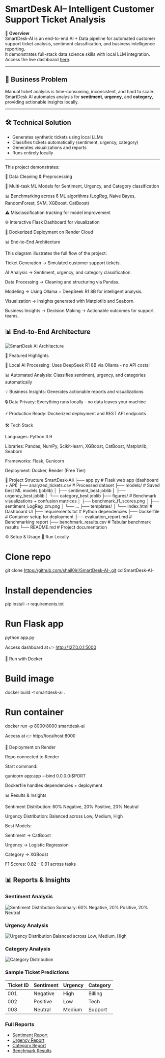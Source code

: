# SmartDesk AI– Intelligent Customer Support Ticket Analysis

📌 **Overview**  
SmartDesk-AI is an end-to-end AI + Data pipeline for automated customer support ticket analysis, sentiment classification, and business intelligence reporting.  
It demonstrates full-stack data science skills with local LLM integration.
Access the live dashboard [here](https://smartdesk-ai.onrender.com/).

---

## 🎯 Business Problem
Manual ticket analysis is time-consuming, inconsistent, and hard to scale.  
SmartDesk AI automates analysis for **sentiment**, **urgency**, and **category**, providing actionable insights locally.

---

## 🛠️ Technical Solution
- Generates synthetic tickets using local LLMs  
- Classifies tickets automatically (sentiment, urgency, category)  
- Generates visualizations and reports  
- Runs entirely locally  

---

This project demonstrates:

🧹 Data Cleaning & Preprocessing

🤖 Multi-task ML Models for Sentiment, Urgency, and Category classification

📊 Benchmarking across 6 ML algorithms (LogReg, Naive Bayes, RandomForest, SVM, XGBoost, CatBoost)

⚠️ Misclassification tracking for model improvement

🌐 Interactive Flask Dashboard for visualization

🐳 Dockerized Deployment on Render Cloud

📊 End-to-End Architecture

This diagram illustrates the full flow of the project:

Ticket Generation → Simulated customer support tickets.

AI Analysis → Sentiment, urgency, and category classification.

Data Processing → Cleaning and structuring via Pandas.

Modeling → Using Ollama + DeepSeek R1 8B for intelligent analysis.

Visualization → Insights generated with Matplotlib and Seaborn.

Business Insights → Decision Making → Actionable outcomes for support teams.
## 📊 End-to-End Architecture  

![SmartDesk AI Architecture](figures/architecture.png)


🌟 Featured Highlights

🚀 Local AI Processing: Uses DeepSeek R1 8B via Ollama - no API costs!

📊 Automated Analysis: Classifies sentiment, urgency, and categories automatically

💡 Business Insights: Generates actionable reports and visualizations

🔒 Data Privacy: Everything runs locally - no data leaves your machine

⚡ Production Ready: Dockerized deployment and REST API endpoints

🛠️ Tech Stack

Languages: Python 3.9

Libraries: Pandas, NumPy, Scikit-learn, XGBoost, CatBoost, Matplotlib, Seaborn

Frameworks: Flask, Gunicorn

Deployment: Docker, Render (Free Tier)

📂 Project Structure
SmartDesk-AI/
├── app.py                  # Flask web app (dashboard + API)
├── analyzed_tickets.csv    # Processed dataset
├── models/                 # Saved best ML models (joblib)
│   ├── sentiment_best.joblib
│   ├── urgency_best.joblib
│   └── category_best.joblib
├── figures/                # Benchmark visualizations + confusion matrices
│   ├── benchmark_f1_scores.png
│   ├── sentiment_LogReg_cm.png
│   └── ...
├── templates/
│   └── index.html          # Dashboard UI
├── requirements.txt        # Python dependencies
├── Dockerfile              # Container setup for deployment
├── evaluation_report.md    # Benchmarking report
├── benchmark_results.csv   # Tabular benchmark results
└── README.md               # Project documentation

⚙️ Setup & Usage
🔹 Run Locally
# Clone repo
git clone https://github.com/shail0iri/SmartDesk-AI-.git
cd SmartDesk-AI-

# Install dependencies
pip install -r requirements.txt

# Run Flask app
python app.py

Access dashboard at 👉 http://127.0.0.1:5000

🔹 Run with Docker
# Build image
docker build -t smartdesk-ai .

# Run container
docker run -p 8000:8000 smartdesk-ai

Access at 👉 http://localhost:8000

🔹 Deployment on Render

Repo connected to Render

Start command:

gunicorn app:app --bind 0.0.0.0:$PORT

Dockerfile handles dependencies + deployment.

📊 Results & Insights

Sentiment Distribution: 60% Negative, 20% Positive, 20% Neutral

Urgency Distribution: Balanced across Low, Medium, High

Best Models:

Sentiment → CatBoost

Urgency → Logistic Regression

Category → XGBoost

F1 Scores: 0.82 – 0.91 across tasks
## 📊 Reports & Insights

### Sentiment Analysis
![Sentiment Distribution](reports/sentiment/sentiment_CatBoost_cm.png)
Summary: 60% Negative, 20% Positive, 20% Neutral

### Urgency Analysis
![Urgency Distribution](reports/urgency/urgency_distribution.png)
Balanced across Low, Medium, High

### Category Analysis
![Category Distribution](reports/category/category_distribution.png)

### Sample Ticket Predictions
| Ticket ID | Sentiment | Urgency | Category |
|-----------|-----------|---------|----------|
| 001       | Negative  | High    | Billing  |
| 002       | Positive  | Low     | Tech     |
| 003       | Neutral   | Medium  | Support  |

### Full Reports
- [Sentiment Report](reports/sentiment)  
- [Urgency Report](reports/urgency)  
- [Category Report](reports/category)  
- [Benchmark Results](Models/benchmark_results.csv)




